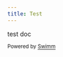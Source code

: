 ```yaml
---
title: Test
---
```

test doc

<SwmMeta version="3.0.0" repo-id="Z2l0aHViJTNBJTNBcGxheXdyaWdodCUzQSUzQWFrb3BpYW5yb2JlcnQ=" repo-name="playwright"><sup>Powered by [Swimm](https://staging.swimm.cloud/)</sup></SwmMeta>
